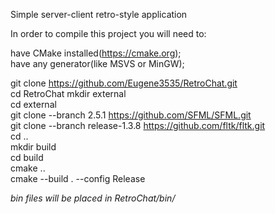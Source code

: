 Simple server-client retro-style application

In order to compile this project you will need to:

have CMake installed(https://cmake.org);  
have any generator(like MSVS or MinGW);  

git clone https://github.com/Eugene3535/RetroChat.git  
cd RetroChat
mkdir external  
cd external  
git clone --branch 2.5.1 https://github.com/SFML/SFML.git  
git clone --branch release-1.3.8 https://github.com/fltk/fltk.git  
cd ..  
mkdir build  
cd build  
cmake ..  
cmake --build . --config Release  
 
*bin files will be placed in RetroChat/bin/*
